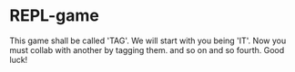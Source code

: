 # REPL-game
This game shall be called 'TAG'. We will start with you being 'IT'. Now you must collab with another by tagging them. and so on and so fourth.
Good luck! 
